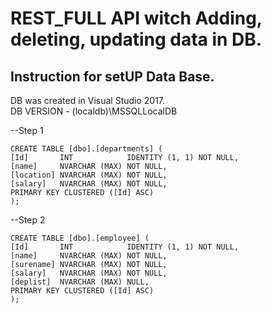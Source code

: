 # REST_FULL API witch Adding, deleting, updating data in DB.

## Instruction for setUP Data Base.

DB was created in Visual Studio 2017.<br>
DB VERSION - (localdb)\MSSQLLocalDB

--Step 1

```
CREATE TABLE [dbo].[departments] (
[Id]       INT            IDENTITY (1, 1) NOT NULL,
[name]     NVARCHAR (MAX) NOT NULL,
[location] NVARCHAR (MAX) NOT NULL,
[salary]   NVARCHAR (MAX) NOT NULL,
PRIMARY KEY CLUSTERED ([Id] ASC)
);
```

--Step 2

```
CREATE TABLE [dbo].[employee] (
[Id]       INT            IDENTITY (1, 1) NOT NULL,
[name]     NVARCHAR (MAX) NOT NULL,
[surename] NVARCHAR (MAX) NOT NULL,
[salary]   NVARCHAR (MAX) NOT NULL,
[deplist]  NVARCHAR (MAX) NULL,
PRIMARY KEY CLUSTERED ([Id] ASC)
);
```
